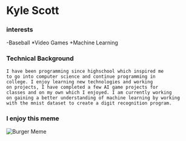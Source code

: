 # Kyle Scott

### interests
-Baseball
*Video Games
+Machine Learning

### Technical Background

    I have been programming since highschool which inspired me
    to go into computer science and continue programming in
    college. I enjoy learning new technologies and working 
    on projects, I have completed a few AI game projects for 
    classes and on my own which I enjoyed. I am currently working 
    on gaining a better understanding of machine learning by working
    with the mnist dataset to create a digit recognition program.

### I enjoy this meme
![Burger Meme](https://i.redd.it/cb4bzar88dz31.jpg)